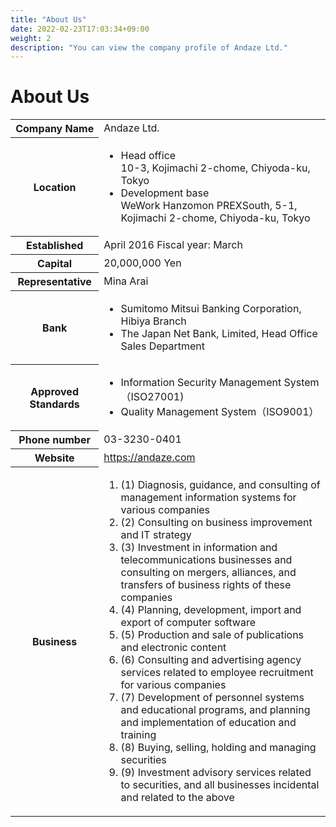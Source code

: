 ```yaml
---
title: "About Us"
date: 2022-02-23T17:03:34+09:00
weight: 2
description: "You can view the company profile of Andaze Ltd."
---
```


<h1>About Us</h1>



<table>

<tbody>

<tr class="flex items-center p-8 border-0 bg-gray-50">
<th class="w-1/3 font-bold !m-0">Company Name</th>
<td class="w-2/3 p-0">Andaze Ltd.</td>
</tr>

<tr class="flex items-center p-8 border-0">
<th class="w-1/3 font-bold !m-0">Location</th>
<td class="w-2/3 p-0">
<ul class="list-none p-0">
<li class="p-0 mt-0 mb-4"><span class="font-bold ">Head office</span><br>10-3, Kojimachi 2-chome, Chiyoda-ku, Tokyo</li>
<li class="p-0 mt-0"><span class="font-bold ">Development base</span><br>WeWork Hanzomon PREXSouth, 5-1, Kojimachi 2-chome, Chiyoda-ku, Tokyo</li>
</ul>
</td>
</tr>

<tr class="flex items-center p-8 border-0 bg-gray-50">
<th class="w-1/3 font-bold !m-0">Established</th>
<td class="w-2/3 p-0">April 2016 Fiscal year: March</td>
</tr>

<tr class="flex items-center p-8 border-0">
<th class="w-1/3 font-bold !m-0">Capital</th>
<td class="w-2/3 p-0">20,000,000 Yen</td>
</tr>

<tr class="flex items-center p-8 border-0 bg-gray-50">
<th class="w-1/3 font-bold !m-0">Representative</th>
<td class="w-2/3 p-0">Mina Arai</td>
</tr>

<tr class="flex items-center p-8 border-0">
<th class="w-1/3 font-bold !m-0">Bank</th>
<td class="w-2/3 p-0">
<ul class="list-none p-0">
<li class="p-0 mt-0 mb-4">Sumitomo Mitsui Banking Corporation, Hibiya Branch</li>
<li class="p-0 mt-0 ">The Japan Net Bank, Limited, Head Office Sales Department</li>
</ul>
</td>
</tr>

<tr class="flex items-center p-8 border-0 bg-gray-50">
<th class="w-1/3 font-bold !m-0">Approved Standards</th>
<td class="w-2/3 p-0">
<ul class="list-none p-0">
<li class="p-0 mt-0 mb-4">Information Security Management System（ISO27001)</li>
<li class="p-0 mt-0">Quality Management System（ISO9001）</li>
</ul>
</td>
</tr>

<tr class="flex items-center p-8 border-0">
<th class="w-1/3 font-bold !m-0">Phone number</th>
<td class="w-2/3 p-0">03-3230-0401</td>
</tr>

<tr class="flex items-center p-8 border-0 bg-gray-50">
<th class="w-1/3 font-bold !m-0">Website</td>
<td class="w-2/3 p-0"><a href="https://andaze.com/en/">https://andaze.com</a></td>
</tr>

<tr class="flex items-center p-8 border-0">
<th class="w-1/3 font-bold !m-0">Business</th>
<td class="w-2/3 p-0">
<ol class="list-none p-0">
<li class="p-0 mt-0 mb-4">(1) Diagnosis, guidance, and consulting of management information systems for various companies</li>
<li class="p-0 mt-0 mb-4">(2) Consulting on business improvement and IT strategy</li>
<li class="p-0 mt-0 mb-4">(3) Investment in information and telecommunications businesses and consulting on mergers, alliances, and transfers of business rights of these companies</li>
<li class="p-0 mt-0 mb-4">(4) Planning, development, import and export of computer software</li>
<li class="p-0 mt-0 mb-4">(5) Production and sale of publications and electronic content</li>
<li class="p-0 mt-0 mb-4">(6) Consulting and advertising agency services related to employee recruitment for various companies</li>
<li class="p-0 mt-0 mb-4">(7) Development of personnel systems and educational programs, and planning and implementation of education and training</li>
<li class="p-0 mt-0 mb-4">(8) Buying, selling, holding and managing securities</li>
<li class="p-0 mt-0">(9) Investment advisory services related to securities, and all businesses incidental and related to the above</li>
</ol>
</td>
</tr>

</tbody>

</table>
